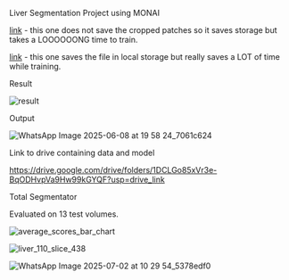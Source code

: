 Liver Segmentation Project using MONAI

[link](https://github.com/asthabaj/liver-segmentation-using-MONAI/blob/b2d36e8e2a5479bca23a2f18d6b91440003b2ec8/long_liver_segment.ipynb) - this one does not save the cropped patches so it saves storage but takes a LOOOOOONG time to train.

[link](https://github.com/asthabaj/liver-segmentation-using-MONAI/blob/b2d36e8e2a5479bca23a2f18d6b91440003b2ec8/liv_seg.ipynb) - this one saves the file in local storage but really saves a LOT of time while training. 

Result

![result](https://github.com/user-attachments/assets/21fcc753-902f-46cb-a1f3-90d51dd2e672)

Output

![WhatsApp Image 2025-06-08 at 19 58 24_7061c624](https://github.com/user-attachments/assets/580a9b11-32a7-4291-9220-b100f422c3ce)

Link to drive containing data and model

https://drive.google.com/drive/folders/1DCLGo85xVr3e-BqODHvpVa9Hw99kGYQF?usp=drive_link 


Total Segmentator

Evaluated on 13 test volumes.

![average_scores_bar_chart](https://github.com/user-attachments/assets/fd59d475-49b7-4631-a8bb-c2d9039d642d)

![liver_110_slice_438](https://github.com/user-attachments/assets/f9803eda-dc32-4fcf-8de8-1cdef2672773)

![WhatsApp Image 2025-07-02 at 10 29 54_5378edf0](https://github.com/user-attachments/assets/e7132141-ce15-4e53-a4cf-8d5f8d02c22b)


